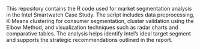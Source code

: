 This repository contains the R code used for market segmentation analysis in the Intel Smartwatch Case Study. The script includes data preprocessing, K-Means clustering for consumer segmentation, cluster validation using the Elbow Method, and visualization techniques such as radar charts and comparative tables. The analysis helps identify Intel’s ideal target segment and supports the strategic recommendations outlined in the report. 
